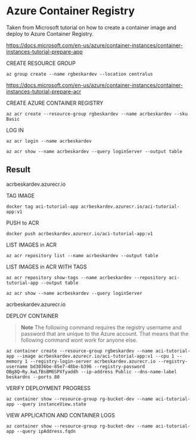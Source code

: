 # Azure Container Registry

Taken from Microsoft tutorial on how to create a container image and deploy to Azure Container Registry.

https://docs.microsoft.com/en-us/azure/container-instances/container-instances-tutorial-prepare-app

CREATE RESOURCE GROUP

```shell
az group create --name rgbeskardev --location centralus
```

https://docs.microsoft.com/en-us/azure/container-instances/container-instances-tutorial-prepare-acr

CREATE AZURE CONTAINER REGISTRY

```shell
az acr create --resource-group rgbeskardev --name acrbeskardev --sku Basic
```

LOG IN

```shell
az acr login --name acrbeskardev
```

```shell
az acr show --name acrbeskardev --query loginServer --output table
```

## Result

acrbeskardev.azurecr.io

TAG IMAGE

```shell
docker tag aci-tutorial-app acrbeskardev.azurecr.io/aci-tutorial-app:v1
```

PUSH to ACR

```shell
docker push acrbeskardev.azurecr.io/aci-tutorial-app:v1
```

LIST IMAGES in ACR

```shell
az acr repository list --name acrbeskardev --output table
```

LIST IMAGES in ACR WITH TAGS

```shell
az acr repository show-tags --name acrbeskardev --repository aci-tutorial-app --output table
```

```shell
az acr show --name acrbeskardev --query loginServer
```

acrbeskardev.azurecr.io

DEPLOY CONTAINER

> **Note**
> The following command requires the registry username and password that are unique to the Azure account. That means that the following command wont work for anyone else.

```shell
az container create --resource-group rgbeskardev --name aci-tutorial-app --image acrbeskardev.azurecr.io/aci-tutorial-app:v1 --cpu 1 --memory 1 --registry-login-server acrbeskardev.azurecr.io --registry-username bd3036be-85e7-48be-b396 --registry-password OBg8Q~Ry.kwLfBsBM6SPXfyaddh --ip-address Public --dns-name-label beskardns --ports 80
```

VERIFY DEPLOYMENT PROGRESS

```shell
az container show --resource-group rg-bucket-dev --name aci-tutorial-app --query instanceView.state
```

VIEW APPLICATION AND CONTAINER LOGS

```shell
az container show --resource-group rg-bucket-dev --name aci-tutorial-app --query ipAddress.fqdn
```
